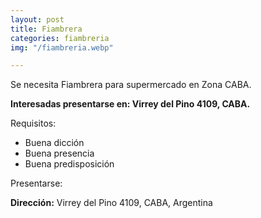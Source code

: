 ```yaml
---
layout: post
title: Fiambrera
categories: fiambreria
img: "/fiambreria.webp"

---
```

Se necesita Fiambrera para supermercado en Zona CABA.

**Interesadas presentarse en: Virrey del Pino 4109, CABA.**

Requisitos:

* Buena dicción
* Buena presencia
* Buena predisposición

Presentarse:

**Dirección:** Virrey del Pino 4109, CABA, Argentina